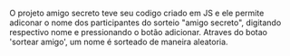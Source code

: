 O projeto amigo secreto teve seu codigo criado em JS e ele permite adiconar o nome dos participantes do sorteio "amigo secreto", digitando respectivo nome  e pressionando o botão adicionar.
Atraves do botao 'sortear amigo', um nome é sorteado de maneira aleatoria.
